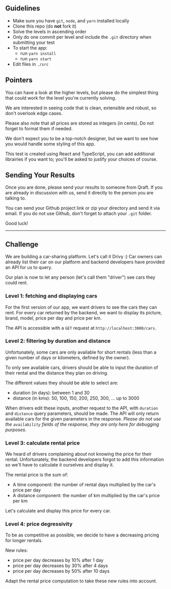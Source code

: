 ## Guidelines

- Make sure you have `git`, `node`, and `yarn` installed locally
- Clone this repo (do **not** fork it)
- Solve the levels in ascending order
- Only do one commit per level and include the `.git` directory when submitting your test
- To start the app:
  - run `yarn install`
  - run `yarn start`
- Edit files in `./src`

## Pointers

You can have a look at the higher levels, but please do the simplest thing that could work for the level you're currently solving.

We are interested in seeing code that is clean, extensible and robust, so don't overlook edge cases.

Please also note that all prices are stored as integers (in cents). Do not forget to format them if needed.

We don't expect you to be a top-notch designer, but we want to see how you would handle some styling of this app.

This test is created using React and TypeScript, you can add additional librairies if you want to; you'll be asked to justify your choices of course.

## Sending Your Results

Once you are done, please send your results to someone from Qraft. If you are already in discussion with us, send it directly to the person you are talking to.

You can send your Github project link or zip your directory and send it via email.
If you do not use Github, don't forget to attach your `.git` folder.

Good luck!

---

## Challenge

We are building a car-sharing platform. Let's call it Drivy :)
Car owners can already list their car on our platform and backend developers have provided an API for us to query.

Our plan is now to let any person (let's call them "driver") see cars they could rent.

### Level 1: fetching and displaying cars

For the first version of our app, we want drivers to see the cars they can rent. For every car returned by the backend, we want to display its picture, brand, model, price per day and price per km.

The API is accessible with a `GET` request at `http://localhost:3000/cars`.

### Level 2: filtering by duration and distance

Unfortunately, some cars are only available for short rentals (less than a given number of days or kilometers, defined by the owner).

To only see available cars, drivers should be able to input the duration of their rental and the distance they plan on driving.

The different values they should be able to select are:

- duration (in days): between 1 and 30
- distance (in kms): 50, 100, 150, 200, 250, 300, ... up to 3000

When drivers edit these inputs, another request to the API, with `duration` and `distance` query parameters, should be made. The API will only return available cars for the given parameters in the response. _Please do not use the `availability` fields of the response, they are only here for debugging purposes._

### Level 3: calculate rental price

We heard of drivers complaining about not knowing the price for their rental. Unfortunately, the backend developers forgot to add this information so we'll have to calculate it ourselves and display it.

The rental price is the sum of:

- A time component: the number of rental days multiplied by the car's price per day
- A distance component: the number of km multiplied by the car's price per km

Let's calculate and display this price for every car.

### Level 4: price degressivity

To be as competitive as possible, we decide to have a decreasing pricing for longer rentals.

New rules:

- price per day decreases by 10% after 1 day
- price per day decreases by 30% after 4 days
- price per day decreases by 50% after 10 days

Adapt the rental price computation to take these new rules into account.
